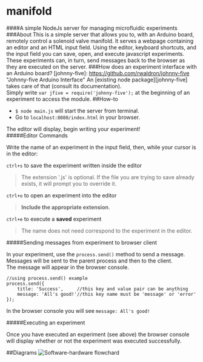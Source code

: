 manifold
====
####A simple NodeJs server for managing microfluidic experiments  
###About
This is a simple server that allows you to, with an Arduino board, remotely control a solenoid valve manifold. It serves a webpage containing an editor and an HTML input field. Using the editor, keyboard shortcuts, and the input field you can save, open, and execute javascript experiments. These experiments can, in turn, send messages back to the browser as they are executed on the server.
###How does an experiment interface with an Arduino board?
[johnny-five]: https://github.com/rwaldron/johnny-five "Johnny-five Arduino Interface"
An [existing node package][johnny-five] takes care of that (consult its documentation).  
Simply write `var jfive = require('johnny-five');` at the beginning of an experiment to access the module.
##How-to
- `$ node main.js` will start the server from terminal.
- Go to `localhost:8080/index.html` in your browser.

The editor will display, begin writing your experiment!  
#####Editor Commands

Write the name of an experiment in the input field, then, while your cursor is in the editor:

`ctrl+s` to save the experiment written inside the editor

> The extension '.js' is optional. If the file you are trying to save already exists, it will prompt you to override it.

`ctrl+o` to open an experiment into the editor

> **Include the appropriate extension**.

`ctrl+e` to execute a **saved** experiment

> The name does not need correspond to the experiment in the editor.

#####Sending messages from experiment to browser client

In your experiment, use the `process.send()` method to send a message.  
Messages will be sent to the parent process and then to the client.  
The message will appear in the browser console.
	
	//using process.send() example
	process.send({
		title: 'Success',     //this key and value pair can be anything
		message: 'All's good!'//this key name must be 'message' or 'error'
	});

In the browser console you will see `message: All's good!`

#####Executing an experiment

Once you have executed an experiment (see above) the browser console will display whether or not the experiment was executed successfully.

##Diagrams
![Software-hardware flowchard](https://raw.github.com/Batmoose/manifold-images/master/SW%20Architecture.png)


